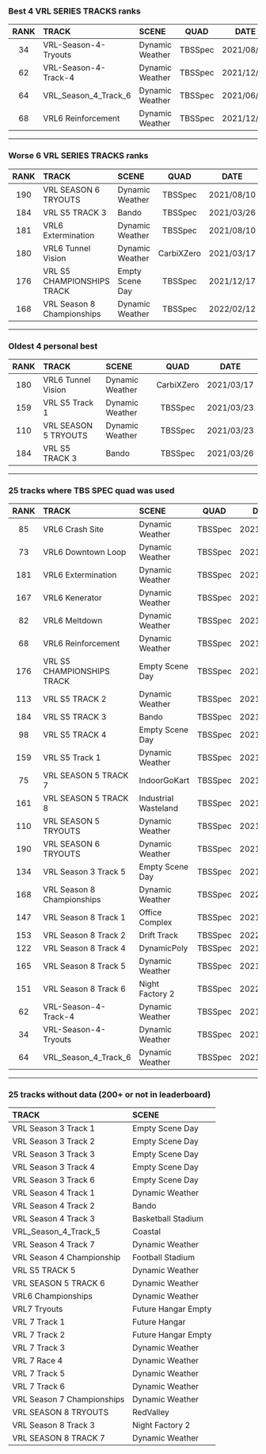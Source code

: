 ### Best 4 VRL SERIES TRACKS ranks
|RANK|TRACK|SCENE|QUAD|DATE|
|:---:|:---|:---|:---:|:---:|
|34|VRL-Season-4-Tryouts|Dynamic Weather|TBSSpec|2021/08/30|
|62|VRL-Season-4-Track-4|Dynamic Weather|TBSSpec|2021/12/18|
|64|VRL_Season_4_Track_6|Dynamic Weather|TBSSpec|2021/06/09|
|68|VRL6 Reinforcement|Dynamic Weather|TBSSpec|2021/12/28|
---
### Worse 6 VRL SERIES TRACKS ranks
|RANK|TRACK|SCENE|QUAD|DATE|
|:---:|:---|:---|:---:|:---:|
|190|VRL SEASON 6 TRYOUTS|Dynamic Weather|TBSSpec|2021/08/10|
|184|VRL S5 TRACK 3|Bando|TBSSpec|2021/03/26|
|181|VRL6 Extermination|Dynamic Weather|TBSSpec|2021/08/10|
|180|VRL6 Tunnel Vision|Dynamic Weather|CarbiXZero|2021/03/17|
|176|VRL S5 CHAMPIONSHIPS TRACK|Empty Scene Day|TBSSpec|2021/12/17|
|168|VRL Season 8 Championships|Dynamic Weather|TBSSpec|2022/02/12|
---
### Oldest 4 personal best
|RANK|TRACK|SCENE|QUAD|DATE|
|:---:|:---|:---|:---:|:---:|
|180|VRL6 Tunnel Vision|Dynamic Weather|CarbiXZero|2021/03/17|
|159|VRL S5 Track 1|Dynamic Weather|TBSSpec|2021/03/23|
|110|VRL SEASON 5 TRYOUTS|Dynamic Weather|TBSSpec|2021/03/23|
|184|VRL S5 TRACK 3|Bando|TBSSpec|2021/03/26|
---
### 25 tracks where TBS SPEC quad was used
|RANK|TRACK|SCENE|QUAD|DATE|
|:---:|:---|:---|:---:|:---:|
|85|VRL6 Crash Site|Dynamic Weather|TBSSpec|2021/08/10|
|73|VRL6 Downtown Loop|Dynamic Weather|TBSSpec|2021/08/10|
|181|VRL6 Extermination|Dynamic Weather|TBSSpec|2021/08/10|
|167|VRL6 Kenerator|Dynamic Weather|TBSSpec|2021/08/10|
|82|VRL6 Meltdown|Dynamic Weather|TBSSpec|2021/12/17|
|68|VRL6 Reinforcement|Dynamic Weather|TBSSpec|2021/12/28|
|176|VRL S5 CHAMPIONSHIPS TRACK|Empty Scene Day|TBSSpec|2021/12/17|
|113|VRL S5 TRACK 2|Dynamic Weather|TBSSpec|2021/12/17|
|184|VRL S5 TRACK 3|Bando|TBSSpec|2021/03/26|
|98|VRL S5 TRACK 4|Empty Scene Day|TBSSpec|2021/12/17|
|159|VRL S5 Track 1|Dynamic Weather|TBSSpec|2021/03/23|
|75|VRL SEASON 5 TRACK 7|IndoorGoKart|TBSSpec|2021/04/06|
|161|VRL SEASON 5 TRACK 8|Industrial Wasteland|TBSSpec|2021/06/26|
|110|VRL SEASON 5 TRYOUTS|Dynamic Weather|TBSSpec|2021/03/23|
|190|VRL SEASON 6 TRYOUTS|Dynamic Weather|TBSSpec|2021/08/10|
|134|VRL Season 3 Track 5|Empty Scene Day|TBSSpec|2021/11/11|
|168|VRL Season 8 Championships|Dynamic Weather|TBSSpec|2022/02/12|
|147|VRL Season 8 Track 1|Office Complex|TBSSpec|2021/12/18|
|153|VRL Season 8 Track 2|Drift Track|TBSSpec|2022/05/12|
|122|VRL Season 8 Track 4|DynamicPoly|TBSSpec|2021/12/08|
|165|VRL Season 8 Track 5|Dynamic Weather|TBSSpec|2021/12/16|
|151|VRL Season 8 Track 6|Night Factory 2|TBSSpec|2022/01/09|
|62|VRL-Season-4-Track-4|Dynamic Weather|TBSSpec|2021/12/18|
|34|VRL-Season-4-Tryouts|Dynamic Weather|TBSSpec|2021/08/30|
|64|VRL_Season_4_Track_6|Dynamic Weather|TBSSpec|2021/06/09|
---
### 25 tracks without data (200+ or not in leaderboard)
|TRACK|SCENE|
|:---|:---|
|VRL Season 3 Track 1|Empty Scene Day|
|VRL Season 3 Track 2|Empty Scene Day|
|VRL Season 3 Track 3|Empty Scene Day|
|VRL Season 3 Track 4|Empty Scene Day|
|VRL Season 3 Track 6|Empty Scene Day|
|VRL Season 4 Track 1|Dynamic Weather|
|VRL Season 4 Track 2|Bando|
|VRL Season 4 Track 3|Basketball Stadium|
|VRL_Season_4_Track_5|Coastal|
|VRL Season 4 Track 7|Dynamic Weather|
|VRL Season 4 Championship|Football Stadium|
|VRL S5 TRACK 5|Dynamic Weather|
|VRL SEASON 5 TRACK 6|Dynamic Weather|
|VRL6 Championships|Dynamic Weather|
|VRL7 Tryouts|Future Hangar Empty|
|VRL 7 Track 1|Future Hangar|
|VRL 7 Track 2|Future Hangar Empty|
|VRL 7 Track 3|Dynamic Weather|
|VRL 7 Race 4|Dynamic Weather|
|VRL 7 Track 5|Dynamic Weather|
|VRL 7 Track 6|Dynamic Weather|
|VRL Season 7 Championships|Dynamic Weather|
|VRL SEASON 8 TRYOUTS|RedValley|
|VRL Season 8 Track 3|Night Factory 2|
|VRL SEASON 8 TRACK 7|Dynamic Weather|

